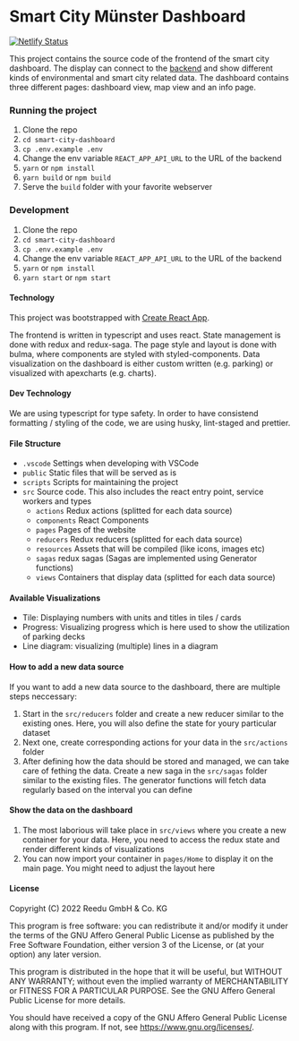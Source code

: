 # Smart City Münster Dashboard

[![Netlify Status](https://api.netlify.com/api/v1/badges/a3b0b564-6d90-4bbf-9b5f-2f5fd46d5a97/deploy-status)](https://app.netlify.com/sites/smart-city-dashboard/deploys)

This project contains the source code of the frontend of the smart city dashboard. The display can connect to the [backend](https://github.com/reedu-reengineering-education/smart-city-dashboard-backend) and show different kinds of environmental and smart city related data. The dashboard contains three different pages: dashboard view, map view and an info page.

### Running the project

1. Clone the repo
2. `cd smart-city-dashboard`
3. `cp .env.example .env`
4. Change the env variable `REACT_APP_API_URL` to the URL of the backend
5. `yarn` or `npm install`
6. `yarn build` or `npm build`
7. Serve the `build` folder with your favorite webserver

### Development

1. Clone the repo
2. `cd smart-city-dashboard`
3. `cp .env.example .env`
4. Change the env variable `REACT_APP_API_URL` to the URL of the backend
5. `yarn` or `npm install`
6. `yarn start` or `npm start`

#### Technology

This project was bootstrapped with [Create React App](https://github.com/facebook/create-react-app).

The frontend is written in typescript and uses react. State management is done with redux and redux-saga. The page style and layout is done with bulma, where components are styled with styled-components. Data visualization on the dashboard is either custom written (e.g. parking) or visualized with apexcharts (e.g. charts).

#### Dev Technology

We are using typescript for type safety. In order to have consistend formatting / styling of the code, we are using husky, lint-staged and prettier.

#### File Structure

- `.vscode` Settings when developing with VSCode
- `public` Static files that will be served as is
- `scripts` Scripts for maintaining the project
- `src` Source code. This also includes the react entry point, service workers and types
  - `actions` Redux actions (splitted for each data source)
  - `components` React Components
  - `pages` Pages of the website
  - `reducers` Redux reducers (splitted for each data source)
  - `resources` Assets that will be compiled (like icons, images etc)
  - `sagas` redux sagas (Sagas are implemented using Generator functions)
  - `views` Containers that display data (splitted for each data source)

#### Available Visualizations

- Tile: Displaying numbers with units and titles in tiles / cards
- Progress: Visualizing progress which is here used to show the utilization of parking decks
- Line diagram: visualizing (multiple) lines in a diagram

#### How to add a new data source

If you want to add a new data source to the dashboard, there are multiple steps neccessary:

1. Start in the `src/reducers` folder and create a new reducer similar to the existing ones. Here, you will also define the state for youry particular dataset
2. Next one, create corresponding actions for your data in the `src/actions` folder
3. After defining how the data should be stored and managed, we can take care of fething the data. Create a new saga in the `src/sagas` folder similar to the existing files. The generator functions will fetch data regularly based on the interval you can define

#### Show the data on the dashboard

1. The most laborious will take place in `src/views` where you create a new container for your data. Here, you need to access the redux state and render different kinds of visualizations
2. You can now import your container in `pages/Home` to display it on the main page. You might need to adjust the layout here

#### License

Copyright (C) 2022 Reedu GmbH & Co. KG

This program is free software: you can redistribute it and/or modify
it under the terms of the GNU Affero General Public License as published
by the Free Software Foundation, either version 3 of the License, or
(at your option) any later version.

This program is distributed in the hope that it will be useful,
but WITHOUT ANY WARRANTY; without even the implied warranty of
MERCHANTABILITY or FITNESS FOR A PARTICULAR PURPOSE. See the
GNU Affero General Public License for more details.

You should have received a copy of the GNU Affero General Public License
along with this program. If not, see <https://www.gnu.org/licenses/>.
